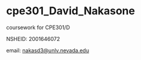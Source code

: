 # cpe301_David_Nakasone
coursework for CPE301/D

NSHEID:  2001646072

email:  nakasd3@unlv.nevada.edu


